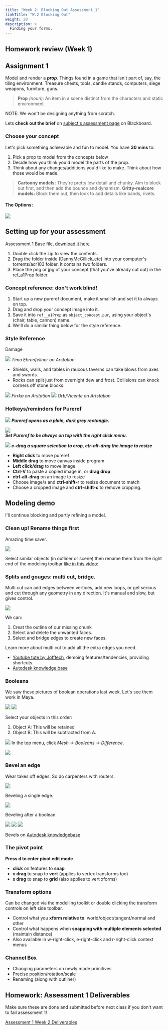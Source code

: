 ```yaml
---
title: "Week 2: Blocking Out Assessment 1"
linkTitle: "W.2 Blocking Out"
weight: 20
description: >
  Finding your forms.
---
```


## Homework review (Week 1)


## Assignment 1
Model and render a _**prop**_. Things found in a game that isn't part of, say, the tiling environment. Treasure chests, tools, candle stands, computers, siege weapons, furniture, guns.
> **Prop** _(noun)_: An item in a scene distinct from the characters and static environment

NOTE: We won't be designing anything from scratch.

Lets **check out the brief** on [subject's assessment page](https://laureate-au.blackboard.com/webapps/blackboard/content/listContentEditable.jsp?content_id=_8008757_1&course_id=_75841_1&mode=reset) on Blackboard.


### Choose your concept

Let's pick something achievable and fun to model. You have **30 mins** to:
1. Pick a prop to model from the concepts below
2. Decide how you think you'd model the parts of the prop.
3. Think about any changes/additions you'd like to make. Think about how those would be made.

> **Cartoony models:** They're pretty low detail and chunky. Aim to block out first, and then add the bounce and dynamism.
> **Gritty-realcore models:** Block them out, then look to add details like bands, rivets.

#### The Options:
![](assess_1_concepts_a.png)


<!--
### Presentation

30 mins **Present** Come up front and describe what you'll model. Classmates can offer ideas, constructive thoughts.
  1. What did you choose and why?
  2. Are you making any changes?
  3. What bits do you feel like you can already make (and how)?
  4. What's a part you're very unsure about? (each concept potentially has that)
-->

<!--
## Block out time
Now you need to try things, find the barriers, the challenges you'll need to overcome

So start **blocking out** your models. We're just going for **big shapes**.
  - Aiming for proportions and feel
  - Primitives with some scaling
  - Cut off parts where needed
  - Make sure you move around and hit all needed pieces. Don't stop to detail.
-->
## Setting up for your assessment

Assessment 1 Base file, [download it here](DannyMcGillick_A1Prop_ACR103.zip)

1. Double click the zip to view the contents.
2. Drag the folder inside (DannyMcGillick_etc) into your computer's torrents/acr103 folder. It contains two folders.
3. Place the png or jpg of your concept (that you've already cut out) in the ref_a1Prop folder.

### Concept reference: don't work blind!

1. Start up a new pureref document, make it smallish and set it to always on top.
2. Drag and drop your concept image into it.
3. Save it into `ref__a1Prop` as `object_concept.pur`, using your object's (chair, table, cannon) name.
4. We'll do a similar thing below for the style reference.


### Style Reference
Damage

![](stones_damaged_tim.png)
_Timo Ehrenfellner on Arstation_

* Shields, walls, and tables in raucous taverns can take blows from axes and swords. 
* Rocks can split just from overnight dew and frost. Collisions can knock corners off stone blocks.

![](stone_wood_gouges_firrka.png)
_Firrka on Arstation_
![](damaged_wood_orb.jpg)
_Orb/Vicente on Artstation_

### Hotkeys/reminders for Pureref

![](pureref_blank.png)
**_Pureref opens as a plain, dark grey rectangle._**

![](pureref_on_top.png)  
**_Set Pureref to be always on top with the right click menu._**

![](pureref_crop.png)
_**c-drag a square selection to crop, ctr-alt-drag the image to resize**_

* **Right click** to move pureref
* **Middle drag** to move canvas inside program
* **Left click/drag** to move image
* **Ctrl-V** to paste a copied image in, or **drag drop**
* **ctrl-alt-drag** on an image to resize
* Choose image/s and **ctrl-shift-r** to resize document to match
* Choose a cropped image and **ctrl-shift-c** to remove cropping.

## Modeling demo

I'll continue blocking and partly refining a model.

### Clean up! Rename things first

Amazing time saver. 

![](rename_toolbar.png)

Select similar objects (in outliner or scene) then rename them from the right end of the modeling toolbar [like in this video:](http://raconteuranimation.com/10-second-maya-tips-rename-multiple-objects/)


### Splits and gouges: multi cut, bridge.

Multi cut can add edges between vertices, add new loops, or get serious and cut through any geometry in any direction. It's manual and slow, but gives control.

![](multicut_edges.png)

We can:
1. Creat the outline of our missing chunk
2. Select and delete the unwanted faces.
3. Select and bridge edges to create new faces.
  
Learn more about multi cut to add all the extra edges you need.
  * [Youtube tute by Jofftech](https://www.youtube.com/watch?v=4reh8fRLPT0), demoing features/tendencies, providing shortcuts.
  * [Autodesk knowledge base](https://knowledge.autodesk.com/support/maya-lt/learn-explore/caas/CloudHelp/cloudhelp/2019/ENU/MayaLT-Modeling/files/GUID-12DF0D57-6E5E-48E3-8FBF-F787BA4E5410-htm.html) 

### Booleans

We saw these pictures of boolean operations last week. Let's see them work in Maya.

![](booleans_2.png)
![](booleans_3.png)

Select your objects in this order:
1. Object A: This will be retained
2. Object B: This will be subtracted from A.

![](boolean_table.png)
In the top menu, click _Mesh -> Booleans -> Difference_.

![](boolean_table2.png)

### Bevel an edge

Wear takes off edges. So do carpenters with routers.

![](bevel_table.png)

Beveling a single edge.

![](bevel_table2.png)

Beveling after a boolean.

![](bevel_width.png)
![](bevel_segments.png)
![](bevel_depth.png)


Bevels on [Autodesk knowledgebase](https://knowledge.autodesk.com/support/maya/learn-explore/caas/CloudHelp/cloudhelp/2019/ENU/Maya-Modeling/files/GUID-A1C5EC72-AD48-4A7D-8577-1823B3832E14-htm.html)

### The pivot point

**Press d to enter pivot edit mode**
  - **click** on features to **snap**
  - **v drag** to snap to **vert** (applies to vertex transforms too)
  - **x drag** to snap to **grid** (also applies to vert xforms)

### Transform options

Can be changed via the modelling toolkit or double clicking the transform controls on left side toolbar.
* Control what you **xform relative to**: world/object/tangent/normal and other
* Control what happens when **snapping with multiple elements selected** (maintain distance)
* Also available in w-right-click, e-right-click and r-right-click context menus

### Channel Box

* Changing parameters on newly made primitives
* Precise position/rotation/scale
* Renaming (along with outliner)

## Homework: Assessment 1 Deliverables

Make sure these are done and submitted before next class if you don't want to fail assessment 1!

[Assessment 1 Week 2 Deliverables](../assessments/#week-2-submission-details)

<!--
### Freeze transformations

### Bevels

### Amputation with Multi Cut

### Joining with Bridge

### Booleans

![](booleans_1.jpg)
![](booleans_2.png)
![](booleans_3.png)

### Thin things ( not a big detail)

How would you do thin things without a nightmare of selecting.?

_**- bendy strap box with things close together -**_

We can make that as a flat surface, then thicken later.
* Start from a plane with only x axis divisions
* Start from a box, delete back and side faces.
* Use Quad Draw feature (will need home learning with videos and practise, but big rewards)

_**- picture of flat ribbon -**_

### N-gons

![](ngons_1.png)
![](ngons_2.png)
![](ngons_3.png)

-->